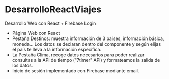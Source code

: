 # DesarrolloReactViajes
Desarrollo Web con React + Firebase Login

- Página Web con React
- Pestaña Destinos: muestra información de 3 paises, información básica, moneda...
Los datos se declaran dentro del componente y según elijas el país te lleva a la información especifíca.
- La Pestaña Clima, recoge datos necesarios para poder realizar consultas a la API de tiempo ("7timer" API) y formateamos la salida de los datos.
- Inicio de sesión implementado con Firebase mediante email.
